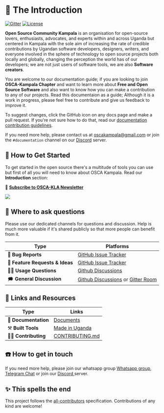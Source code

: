 # 📜 The Introduction

[![Gitter](https://badges.gitter.im/OSCA-Kampala-Chapter/TTS.svg)](https://gitter.im/OSCA-Kampala-Chapter/community?utm_source=badge&utm_medium=badge&utm_campaign=pr-badge)
[![License](https://img.shields.io/badge/License-MIT%202.0-brightgreen.svg)](https://opensource.org/licenses/MIT-2.0)

**Open Source Community Kampala** is an organisation for open-source lovers, enthusiasts, advocates, and experts within and across Uganda but centered in Kampala with the sole aim of increasing the rate of credible contributions by Ugandan software developers, designers, writers, and everyone involved in the sphere of technology to open source projects both locally and globally, changing the perception the world has of our developers; we are not just users of software tools, we are also **Software creators**.

You are welcome to our documentation guide; if you are looking to join **OSCA-Kampala Chapter** and want to learn more about **Free and Open Source Software** and also want to know how you can make a contribution to any of our projects. Read this documentaion as a guide; Although it is a work in progress, please feel free to contribute and give us feedback to improve it.

To suggest changes, click the GitHub icon on any docs page and make a pull request. If you're not sure how to do that, read our [documentation contribution guidelines](https://github.com/OSCA-Kampala-Chapter/First-contribution-practice/blob/main/CONTRIBUTING.md).

If you need more help, please contact us at [oscakampala@gmail.com](mailto:oscakampala@gmail.com) or join the `#documentation` channel on our [Discord](https://discord.gg/pRJgjH9SwR) server.

## 🏁 How to Get Started

To get started in the open source there's a multitude of tools you can use but first of all you will need to know about OSCA Kampala. Read our **Introduction** section:

📰 [**Subscribe to OSCA-KLA Newsletter**](https://www.getrevue.co/profile/oscakampala)

<img src="https://static.scarf.sh/a.png?x-pxid=cf317fe7-2188-4721-bc01-124bb5d5dbb2" />

## 💬 Where to ask questions

Please use our dedicated channels for questions and discussion. Help is much more valuable if it's shared publicly so that more people can benefit from it.

| Type                            | Platforms                             |
| ------------------------------- | ------------------------------------- |
| 🚨 **Bug Reports**              | [GitHub Issue Tracker]                |
| 🎁 **Feature Requests & Ideas** | [GitHub Issue Tracker]                |
| 👩‍💻 **Usage Questions**          | [Github Discussions]                  |
| 🗯 **General Discussion**        | [Github Discussions] or [Gitter Room] |

[github issue tracker]: https://github.com/OSCA-Kampala-Chapter/tts/issues
[github discussions]: https://github.com/OSCA-Kampala-Chapter/TTS/discussions
[gitter room]: https://gitter.im/OSCA-Kampala-Chapter?utm_source=share-link&utm_medium=link&utm_campaign=share-link

## 🔗 Links and Resources

| Type                 | Links                                                                                    |
| -------------------- | ---------------------------------------------------------------------------------------- |
| 💼 **Documentation** | [Documents](https://github.com/OSCA-Kampala-Chapter/First-contribution-practice)         |
| ⚒️ **Built Tools**   | [Made in Uganda](https://github.com/OSCA-Kampala-Chapter/made-in-ugandadev)              |
| 👩‍💻 **Contributing**  | [CONTRIBUTING.md](https://github.com/OSCA-Kampala-Chapter/TTS/blob/main/CONTRIBUTING.md) |

## ☎️ How to get in touch

If you need more help, please join our whatsapp group [Whatsapp group](https://chat.whatsapp.com/D2bB0UWDgT34Fic3Hnb2fA), [Telegram Chat](https://t.me/oscakampala) or join our [Discord ](https://discord.gg/pRJgjH9SwR) server.

## ✨ This spells the end

This project follows the [all-contributors](https://github.com/all-contributors/all-contributors) specification. Contributions of any kind are welcome!
